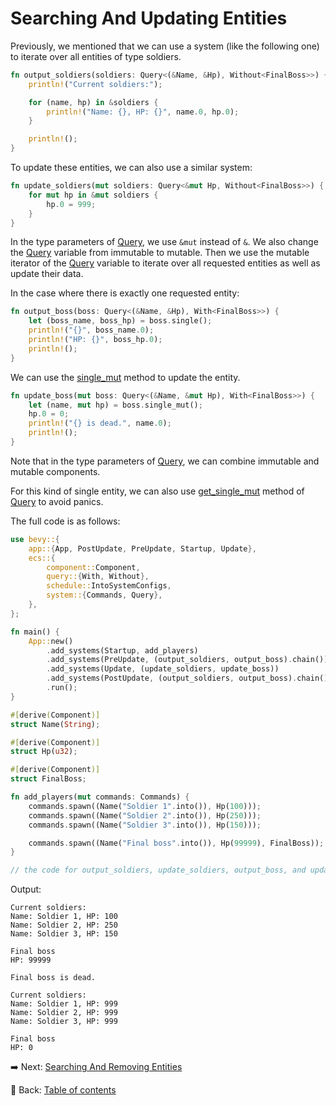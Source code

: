 # Searching And Updating Entities

Previously, we mentioned that we can use a system (like the following one) to iterate over all entities of type soldiers.

```rust
fn output_soldiers(soldiers: Query<(&Name, &Hp), Without<FinalBoss>>) {
    println!("Current soldiers:");

    for (name, hp) in &soldiers {
        println!("Name: {}, HP: {}", name.0, hp.0);
    }

    println!();
}
```

To update these entities, we can also use a similar system:

```rust
fn update_soldiers(mut soldiers: Query<&mut Hp, Without<FinalBoss>>) {
    for mut hp in &mut soldiers {
        hp.0 = 999;
    }
}
```

In the type parameters of [Query](https://docs.rs/bevy/latest/bevy/ecs/system/struct.Query.html), we use `&mut` instead of `&`.
We also change the [Query](https://docs.rs/bevy/latest/bevy/ecs/system/struct.Query.html) variable from immutable to mutable.
Then we use the mutable iterator of the [Query](https://docs.rs/bevy/latest/bevy/ecs/system/struct.Query.html) variable to iterate over all requested entities as well as update their data.

In the case where there is exactly one requested entity:

```rust
fn output_boss(boss: Query<(&Name, &Hp), With<FinalBoss>>) {
    let (boss_name, boss_hp) = boss.single();
    println!("{}", boss_name.0);
    println!("HP: {}", boss_hp.0);
    println!();
}
```

We can use the [single_mut](https://docs.rs/bevy/latest/bevy/ecs/system/struct.Query.html#method.single_mut) method to update the entity.

```rust
fn update_boss(mut boss: Query<(&Name, &mut Hp), With<FinalBoss>>) {
    let (name, mut hp) = boss.single_mut();
    hp.0 = 0;
    println!("{} is dead.", name.0);
    println!();
}
```

Note that in the type parameters of [Query](https://docs.rs/bevy/latest/bevy/ecs/system/struct.Query.html), we can combine immutable and mutable components.

For this kind of single entity, we can also use [get_single_mut](https://docs.rs/bevy/latest/bevy/ecs/system/struct.Query.html#method.get_single_mut) method of [Query](https://docs.rs/bevy/latest/bevy/ecs/system/struct.Query.html) to avoid panics.

The full code is as follows:

```rust
use bevy::{
    app::{App, PostUpdate, PreUpdate, Startup, Update},
    ecs::{
        component::Component,
        query::{With, Without},
        schedule::IntoSystemConfigs,
        system::{Commands, Query},
    },
};

fn main() {
    App::new()
        .add_systems(Startup, add_players)
        .add_systems(PreUpdate, (output_soldiers, output_boss).chain())
        .add_systems(Update, (update_soldiers, update_boss))
        .add_systems(PostUpdate, (output_soldiers, output_boss).chain())
        .run();
}

#[derive(Component)]
struct Name(String);

#[derive(Component)]
struct Hp(u32);

#[derive(Component)]
struct FinalBoss;

fn add_players(mut commands: Commands) {
    commands.spawn((Name("Soldier 1".into()), Hp(100)));
    commands.spawn((Name("Soldier 2".into()), Hp(250)));
    commands.spawn((Name("Soldier 3".into()), Hp(150)));

    commands.spawn((Name("Final boss".into()), Hp(99999), FinalBoss));
}

// the code for output_soldiers, update_soldiers, output_boss, and update_boss
```

Output:

```text
Current soldiers:
Name: Soldier 1, HP: 100
Name: Soldier 2, HP: 250
Name: Soldier 3, HP: 150

Final boss
HP: 99999

Final boss is dead.

Current soldiers:
Name: Soldier 1, HP: 999
Name: Soldier 2, HP: 999
Name: Soldier 3, HP: 999

Final boss
HP: 0

```

:arrow_right:  Next: [Searching And Removing Entities](./searching_and_removing_entities.md)

:blue_book: Back: [Table of contents](./../README.md)
